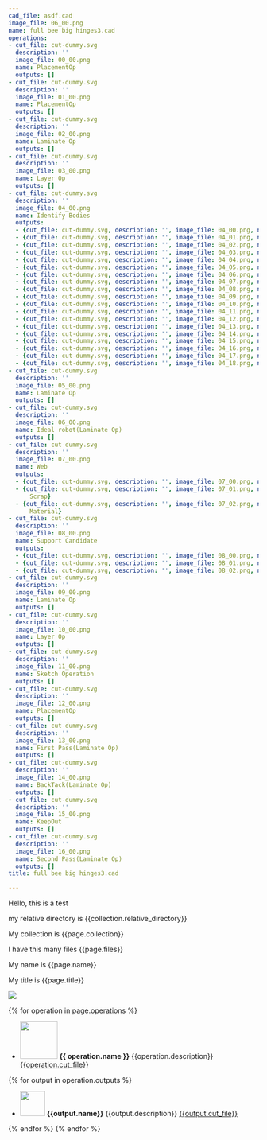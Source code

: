 ```yaml
---
cad_file: asdf.cad
image_file: 06_00.png
name: full bee big hinges3.cad
operations:
- cut_file: cut-dummy.svg
  description: ''
  image_file: 00_00.png
  name: PlacementOp
  outputs: []
- cut_file: cut-dummy.svg
  description: ''
  image_file: 01_00.png
  name: PlacementOp
  outputs: []
- cut_file: cut-dummy.svg
  description: ''
  image_file: 02_00.png
  name: Laminate Op
  outputs: []
- cut_file: cut-dummy.svg
  description: ''
  image_file: 03_00.png
  name: Layer Op
  outputs: []
- cut_file: cut-dummy.svg
  description: ''
  image_file: 04_00.png
  name: Identify Bodies
  outputs:
  - {cut_file: cut-dummy.svg, description: '', image_file: 04_00.png, name: Body 0}
  - {cut_file: cut-dummy.svg, description: '', image_file: 04_01.png, name: Body 1}
  - {cut_file: cut-dummy.svg, description: '', image_file: 04_02.png, name: Body 2}
  - {cut_file: cut-dummy.svg, description: '', image_file: 04_03.png, name: Body 3}
  - {cut_file: cut-dummy.svg, description: '', image_file: 04_04.png, name: Body 4}
  - {cut_file: cut-dummy.svg, description: '', image_file: 04_05.png, name: Body 5}
  - {cut_file: cut-dummy.svg, description: '', image_file: 04_06.png, name: Body 6}
  - {cut_file: cut-dummy.svg, description: '', image_file: 04_07.png, name: Body 7}
  - {cut_file: cut-dummy.svg, description: '', image_file: 04_08.png, name: Body 8}
  - {cut_file: cut-dummy.svg, description: '', image_file: 04_09.png, name: Body 9}
  - {cut_file: cut-dummy.svg, description: '', image_file: 04_10.png, name: Body 10}
  - {cut_file: cut-dummy.svg, description: '', image_file: 04_11.png, name: Body 11}
  - {cut_file: cut-dummy.svg, description: '', image_file: 04_12.png, name: Body 12}
  - {cut_file: cut-dummy.svg, description: '', image_file: 04_13.png, name: Body 13}
  - {cut_file: cut-dummy.svg, description: '', image_file: 04_14.png, name: Body 14}
  - {cut_file: cut-dummy.svg, description: '', image_file: 04_15.png, name: Body 15}
  - {cut_file: cut-dummy.svg, description: '', image_file: 04_16.png, name: Body 16}
  - {cut_file: cut-dummy.svg, description: '', image_file: 04_17.png, name: Body 17}
  - {cut_file: cut-dummy.svg, description: '', image_file: 04_18.png, name: Body 18}
- cut_file: cut-dummy.svg
  description: ''
  image_file: 05_00.png
  name: Laminate Op
  outputs: []
- cut_file: cut-dummy.svg
  description: ''
  image_file: 06_00.png
  name: Ideal robot(Laminate Op)
  outputs: []
- cut_file: cut-dummy.svg
  description: ''
  image_file: 07_00.png
  name: Web
  outputs:
  - {cut_file: cut-dummy.svg, description: '', image_file: 07_00.png, name: Sheet}
  - {cut_file: cut-dummy.svg, description: '', image_file: 07_01.png, name: Inner
      Scrap}
  - {cut_file: cut-dummy.svg, description: '', image_file: 07_02.png, name: Removed
      Material}
- cut_file: cut-dummy.svg
  description: ''
  image_file: 08_00.png
  name: Support Candidate
  outputs:
  - {cut_file: cut-dummy.svg, description: '', image_file: 08_00.png, name: support}
  - {cut_file: cut-dummy.svg, description: '', image_file: 08_01.png, name: cut line}
  - {cut_file: cut-dummy.svg, description: '', image_file: 08_02.png, name: cut area}
- cut_file: cut-dummy.svg
  description: ''
  image_file: 09_00.png
  name: Laminate Op
  outputs: []
- cut_file: cut-dummy.svg
  description: ''
  image_file: 10_00.png
  name: Layer Op
  outputs: []
- cut_file: cut-dummy.svg
  description: ''
  image_file: 11_00.png
  name: Sketch Operation
  outputs: []
- cut_file: cut-dummy.svg
  description: ''
  image_file: 12_00.png
  name: PlacementOp
  outputs: []
- cut_file: cut-dummy.svg
  description: ''
  image_file: 13_00.png
  name: First Pass(Laminate Op)
  outputs: []
- cut_file: cut-dummy.svg
  description: ''
  image_file: 14_00.png
  name: BackTack(Laminate Op)
  outputs: []
- cut_file: cut-dummy.svg
  description: ''
  image_file: 15_00.png
  name: KeepOut
  outputs: []
- cut_file: cut-dummy.svg
  description: ''
  image_file: 16_00.png
  name: Second Pass(Laminate Op)
  outputs: []
title: full bee big hinges3.cad

---
```


Hello, this is a test

my relative directory is {{collection.relative_directory}}

My collection is {{page.collection}}

I have this many files {{page.files}}

My name is {{page.name}}

My title is {{page.title}}

[<img src="{{page.image_file}}" />]({{page.cad_file}})

{% for operation in page.operations %}

* [<img src="{{operation.image_file}}" height = "75px" />]({{operation.image_file}}) **{{ operation.name }}** {{operation.description}} [{{operation.cut_file}}]({{operation.cut_file}})

{% for output in operation.outputs %}
  * [<img src="{{output.image_file}}" height = "50px" />]({{output.image_file}}) **{{output.name}}** {{output.description}} [{{output.cut_file}}]({{output.cut_file}})

{% endfor %}
{% endfor %}
